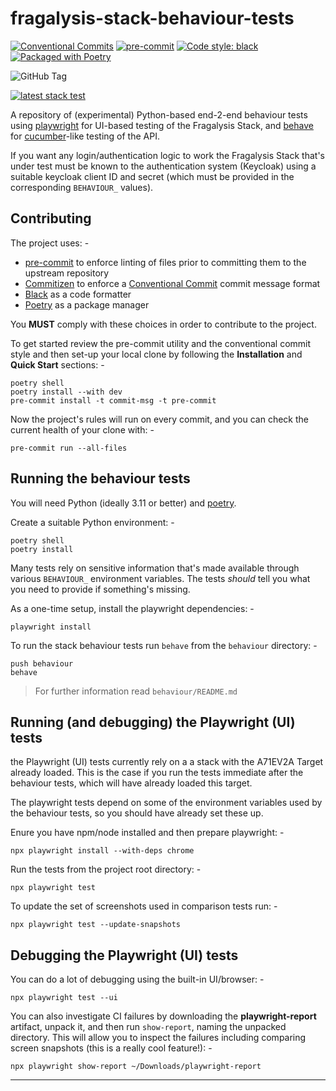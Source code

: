 # fragalysis-stack-behaviour-tests

[![Conventional Commits](https://img.shields.io/badge/Conventional%20Commits-1.0.0-yellow.svg)](https://conventionalcommits.org)
[![pre-commit](https://img.shields.io/badge/pre--commit-enabled-brightgreen?logo=pre-commit&logoColor=white)](https://github.com/pre-commit/pre-commit)
[![Code style: black](https://img.shields.io/badge/code%20style-black-000000.svg)](https://github.com/psf/black)
[![Packaged with Poetry](https://img.shields.io/badge/packaging-poetry-cyan.svg)](https://python-poetry.org/)

![GitHub Tag](https://img.shields.io/github/v/tag/xchem/fragalysis-stack-behaviour-tests)

[![latest stack test](https://github.com/xchem/fragalysis-stack-behaviour-tests/actions/workflows/latest-stack-test.yaml/badge.svg)](https://github.com/xchem/fragalysis-stack-behaviour-tests/actions/workflows/latest-stack-test.yaml)

A repository of (experimental) Python-based end-2-end behaviour tests using [playwright]
for UI-based testing of the Fragalysis Stack, and [behave] for [cucumber]-like testing
of the API.

If you want any login/authentication logic to work the Fragalysis Stack that's
under test must be known to the authentication system (Keycloak) using a suitable
keycloak client ID and secret (which must be provided in the corresponding
`BEHAVIOUR_` values).

## Contributing

The project uses: -

- [pre-commit] to enforce linting of files prior to committing them to the
  upstream repository
- [Commitizen] to enforce a [Conventional Commit] commit message format
- [Black] as a code formatter
- [Poetry] as a package manager

You **MUST** comply with these choices in order to  contribute to the project.

To get started review the pre-commit utility and the conventional commit style
and then set-up your local clone by following the **Installation** and
**Quick Start** sections: -

    poetry shell
    poetry install --with dev
    pre-commit install -t commit-msg -t pre-commit

Now the project's rules will run on every commit, and you can check the
current health of your clone with: -

    pre-commit run --all-files

## Running the behaviour tests
You will need Python (ideally 3.11 or better) and [poetry].

Create a suitable Python environment: -

    poetry shell
    poetry install

Many tests rely on sensitive information that's made available through various
`BEHAVIOUR_` environment variables. The tests _should_ tell you what you need to
provide if something's missing.

As a one-time setup, install the playwright dependencies: -

    playwright install

To run the stack behaviour tests run `behave` from the `behaviour` directory: -

    push behaviour
    behave

>   For further information read `behaviour/README.md`

## Running (and debugging) the Playwright (UI) tests
the Playwright (UI) tests currently rely on a a stack with the A71EV2A Target
already loaded. This is the case if you run the tests immediate after the
behaviour tests, which will have already loaded this target.

The playwright tests depend on some of the environment variables used
by the behaviour tests, so you should have already set these up.

Enure you have npm/node installed and then prepare playwright: -

    npx playwright install --with-deps chrome

Run the tests from the project root directory: -

    npx playwright test

To update the set of screenshots used in comparison tests run: -

    npx playwright test --update-snapshots

## Debugging the Playwright (UI) tests
You can do a lot of debugging using the built-in UI/browser: -

    npx playwright test --ui

You can also investigate CI failures by downloading the **playwright-report** artifact,
unpack it, and then run `show-report`, naming the unpacked directory.
This will allow you to inspect the failures including comparing screen snapshots
(this is a really cool feature!): -

    npx playwright show-report ~/Downloads/playwright-report

---

[behave]: https://behave.readthedocs.io/en/latest/
[black]: https://black.readthedocs.io/en/stable
[commitizen]: https://commitizen-tools.github.io/commitizen/
[conventional commit]: https://www.conventionalcommits.org/en/v1.0.0/
[cucumber]: https://cucumber.io/
[playwright]: https://playwright.dev/python/docs/intro
[pre-commit]: https://pre-commit.com
[poetry]: https://python-poetry.org/
